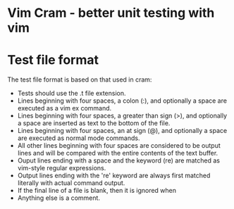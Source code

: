 # Vim Cram - better unit testing with vim

# Test file format

The test file format is based on that used in cram:

 * Tests should use the .t file extension.
 * Lines beginning with four spaces, a colon (:), and optionally a space are
   executed as a vim ex command.
 * Lines beginning with four spaces, a greater than sign (>), and optionally a
   space are inserted as text to the bottom of the file.
 * Lines beginning with four spaces, an at sign (@), and optionally a space
   are executed as normal mode commands.
 * All other lines beginning with four spaces are considered to be output
   lines and will be compared with the entire contents of the text buffer.
 * Ouput lines ending with a space and the keyword (re) are matched as
   vim-style regular expressions.
 * Output lines ending with the 're' keyword are always first matched
   literally with actual command output.
 * If the final line of a file is blank, then it is ignored when 
 * Anything else is a comment.
